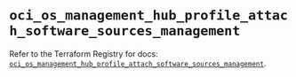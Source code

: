 # `oci_os_management_hub_profile_attach_software_sources_management`

Refer to the Terraform Registry for docs: [`oci_os_management_hub_profile_attach_software_sources_management`](https://registry.terraform.io/providers/oracle/oci/7.19.0/docs/resources/os_management_hub_profile_attach_software_sources_management).
